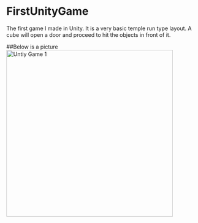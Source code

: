 # FirstUnityGame
The first game I made in Unity.  It is a very basic temple run type layout.  A cube will open a door and proceed to hit the objects in front of it.

##Below is a picture 
<img width="434" alt="Untiy Game 1" src="https://user-images.githubusercontent.com/71845592/98066258-5be2dd00-1e0b-11eb-9c86-b505d6d8d703.png">
